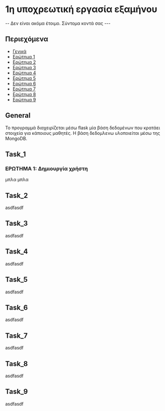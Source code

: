# 1η υποχρεωτική εργασία εξαμήνου

-- Δεν είναι ακόμα έτοιμο. Σύντομα κοντά σας ---

## Περιεχόμενα 
* [Γενικά](#General)
* [Ερώτημα 1](#Task_1) 
* [Ερώτημα 2](#Task_2)
* [Ερώτημα 3](#Task_3)
* [Ερώτημα 4](#Task_4)
* [Ερώτημα 5](#Task_5)
* [Ερώτημα 6](#Task_6)
* [Ερώτημα 7](#Task_7)
* [Ερώτημα 8](#Task_8)
* [Ερώτημα 9](#Task_9)

## General
Το προγραμμά διαχειρίζεται μέσω flask μία βάση δεδομένων που κρατάει στοιχεία για κάποιους μαθητές. Η βάση δεδομλενω υλοποιείται μέσω της MongoDB.

## Task_1
### ΕΡΩΤΗΜΑ 1: Δημιουργία χρήστη
μπλα μπλα

## Task_2
asdfasdf

## Task_3
asdfasdf

## Task_4
asdfasdf

## Task_5
asdfasdf

## Task_6
asdfasdf

## Task_7
asdfasdf

## Task_8
asdfasdf

## Task_9
asdfasdf
